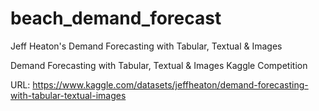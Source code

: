 # beach_demand_forecast
Jeff Heaton's Demand Forecasting with Tabular, Textual &amp; Images

Demand Forecasting with Tabular, Textual & Images Kaggle Competition

URL: https://www.kaggle.com/datasets/jeffheaton/demand-forecasting-with-tabular-textual-images

